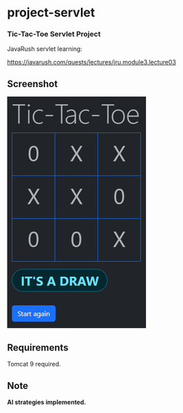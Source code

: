 # project-servlet
### Tic-Tac-Toe Servlet Project

JavaRush servlet learning:

https://javarush.com/quests/lectures/jru.module3.lecture03

## Screenshot

![screenshot](./src/main/webapp/static/img/screenshot.png?raw=true)

## Requirements

Tomcat 9 required.

## Note

**AI strategies implemented.**
